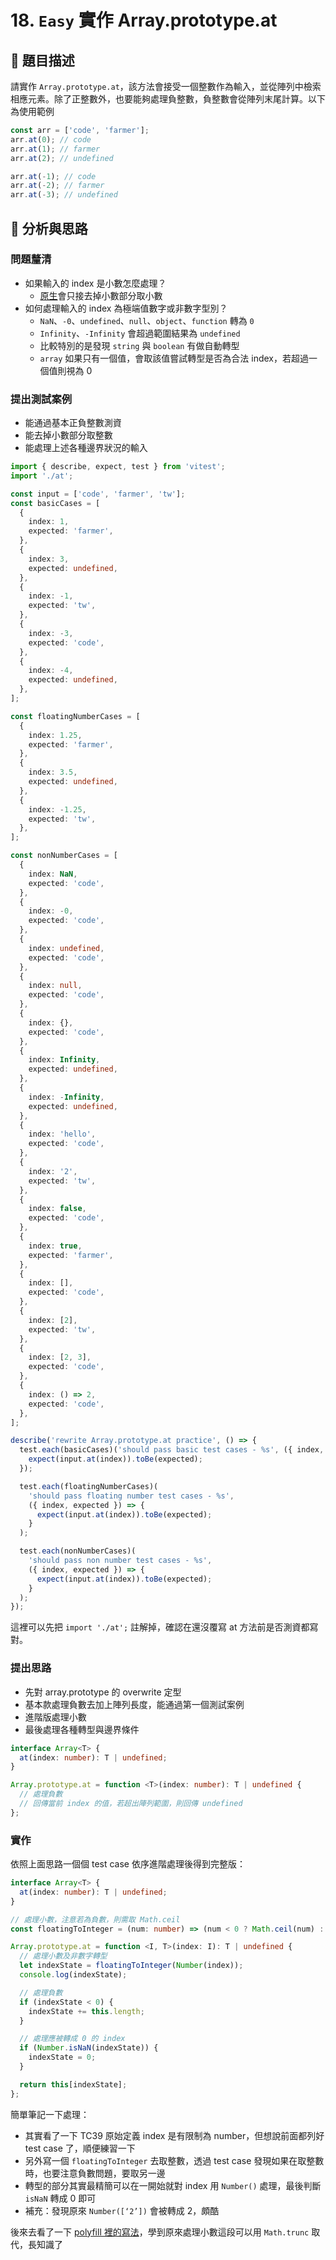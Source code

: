 # 18. `Easy` 實作 Array.prototype.at

## 🔸 題目描述

請實作 `Array.prototype.at`，該方法會接受一個整數作為輸入，並從陣列中檢索相應元素。除了正整數外，也要能夠處理負整數，負整數會從陣列末尾計算。以下為使用範例

```javascript
const arr = ['code', 'farmer'];
arr.at(0); // code
arr.at(1); // farmer
arr.at(2); // undefined

arr.at(-1); // code
arr.at(-2); // farmer
arr.at(-3); // undefined
```

## 💭 分析與思路

### 問題釐清

- 如果輸入的 index 是小數怎麼處理？
  - [原生](https://developer.mozilla.org/en-US/docs/Web/JavaScript/Reference/Global_Objects/Array/at#index)會只接去掉小數部分取小數
- 如何處理輸入的 index 為極端值數字或非數字型別？
  - `NaN`、`-0`、`undefined`、`null`、`object`、`function` 轉為 `0`
  - `Infinity`、`-Infinity` 會超過範圍結果為 `undefined`
  - 比較特別的是發現 `string` 與 `boolean` 有做自動轉型
  - `array` 如果只有一個值，會取該值嘗試轉型是否為合法 index，若超過一個值則視為 0

### 提出測試案例

- 能通過基本正負整數測資
- 能去掉小數部分取整數
- 能處理上述各種邊界狀況的輸入

```ts
import { describe, expect, test } from 'vitest';
import './at';

const input = ['code', 'farmer', 'tw'];
const basicCases = [
  {
    index: 1,
    expected: 'farmer',
  },
  {
    index: 3,
    expected: undefined,
  },
  {
    index: -1,
    expected: 'tw',
  },
  {
    index: -3,
    expected: 'code',
  },
  {
    index: -4,
    expected: undefined,
  },
];

const floatingNumberCases = [
  {
    index: 1.25,
    expected: 'farmer',
  },
  {
    index: 3.5,
    expected: undefined,
  },
  {
    index: -1.25,
    expected: 'tw',
  },
];

const nonNumberCases = [
  {
    index: NaN,
    expected: 'code',
  },
  {
    index: -0,
    expected: 'code',
  },
  {
    index: undefined,
    expected: 'code',
  },
  {
    index: null,
    expected: 'code',
  },
  {
    index: {},
    expected: 'code',
  },
  {
    index: Infinity,
    expected: undefined,
  },
  {
    index: -Infinity,
    expected: undefined,
  },
  {
    index: 'hello',
    expected: 'code',
  },
  {
    index: '2',
    expected: 'tw',
  },
  {
    index: false,
    expected: 'code',
  },
  {
    index: true,
    expected: 'farmer',
  },
  {
    index: [],
    expected: 'code',
  },
  {
    index: [2],
    expected: 'tw',
  },
  {
    index: [2, 3],
    expected: 'code',
  },
  {
    index: () => 2,
    expected: 'code',
  },
];

describe('rewrite Array.prototype.at practice', () => {
  test.each(basicCases)('should pass basic test cases - %s', ({ index, expected }) => {
    expect(input.at(index)).toBe(expected);
  });

  test.each(floatingNumberCases)(
    'should pass floating number test cases - %s',
    ({ index, expected }) => {
      expect(input.at(index)).toBe(expected);
    }
  );

  test.each(nonNumberCases)(
    'should pass non number test cases - %s',
    ({ index, expected }) => {
      expect(input.at(index)).toBe(expected);
    }
  );
});
```

這裡可以先把 `import './at';` 註解掉，確認在還沒覆寫 at 方法前是否測資都寫對。

### 提出思路

- 先對 array.prototype 的 overwrite 定型
- 基本款處理負數去加上陣列長度，能通過第一個測試案例
- 進階版處理小數
- 最後處理各種轉型與邊界條件

```ts
interface Array<T> {
  at(index: number): T | undefined;
}

Array.prototype.at = function <T>(index: number): T | undefined {
  // 處理負數
  // 回傳當前 index 的值，若超出陣列範圍，則回傳 undefined
};
```

### 實作

依照上面思路一個個 test case 依序進階處理後得到完整版：

```ts
interface Array<T> {
  at(index: number): T | undefined;
}

// 處理小數，注意若為負數，則需取 Math.ceil
const floatingToInteger = (num: number) => (num < 0 ? Math.ceil(num) : Math.floor(num));

Array.prototype.at = function <I, T>(index: I): T | undefined {
  // 處理小數及非數字轉型
  let indexState = floatingToInteger(Number(index));
  console.log(indexState);

  // 處理負數
  if (indexState < 0) {
    indexState += this.length;
  }

  // 處理應被轉成 0 的 index
  if (Number.isNaN(indexState)) {
    indexState = 0;
  }

  return this[indexState];
};

```

簡單筆記一下處理：

- 其實看了一下 TC39 原始定義 index 是有限制為 number，但想說前面都列好 test case 了，順便練習一下
- 另外寫一個 `floatingToInteger` 去取整數，透過 test case 發現如果在取整數時，也要注意負數問題，要取另一邊
- 轉型的部分其實最精簡可以在一開始就對 index 用 `Number()` 處理，最後判斷 `isNaN` 轉成 0 即可
- 補充：發現原來 `Number([‘2’])` 會被轉成 2，頗酷

後來去看了一下 [polyfill 裡的寫法](https://github.com/tc39/proposal-relative-indexing-method?tab=readme-ov-file#polyfill)，學到原來處理小數這段可以用 `Math.trunc` 取代，長知識了
